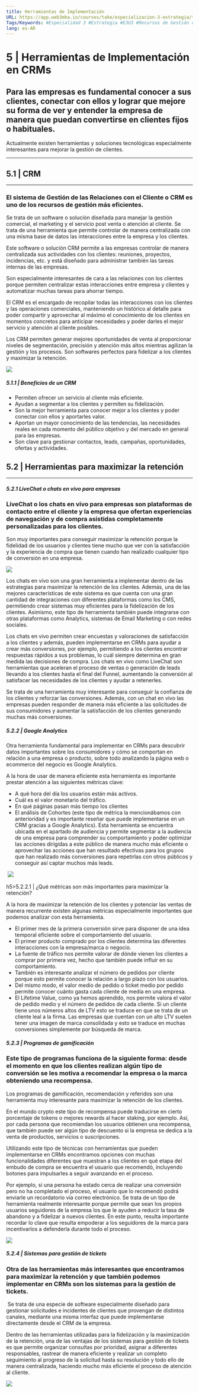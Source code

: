 ```yaml
---
title: Herramientas de Implementación
URL: https://app.web3mba.io/courses/take/especializacion-3-estrategia/texts/37531458-u3-05-herramientas-de-implementacion
Tags/Keywords: #Especialidad 3 #Estrategia #E3U3 #Recursos de Gestión de Clientes #Recursos de Gestión #Gestión de Clientes #
lang: es-AR
---
```

# 5 | Herramientas de Implementación en CRMs

## Para las empresas es fundamental conocer a sus clientes, conectar con ellos y lograr que mejore su forma de ver y entender la empresa de manera que puedan convertirse en clientes fijos o habituales.

Actualmente existen herramientas y soluciones tecnológicas especialmente interesantes para mejorar la gestión de clientes.

---

## 5.1 | CRM

---

### El sistema de Gestión de las Relaciones con el Cliente o CRM es uno de los recursos de gestión más eficientes.

Se trata de un software o solución diseñada para manejar la gestión comercial, el marketing y el servicio post venta o atención al cliente. Se trata de una herramienta que permite controlar de manera centralizada con una misma base de datos las interacciones entre la empresa y los clientes.

Este software o solución CRM permite a las empresas controlar de manera centralizada sus actividades con los clientes: reuniones, proyectos, incidencias, etc. y está diseñado para administrar también las tareas internas de las empresas.

Son especialmente interesantes de cara a las relaciones con los clientes porque permiten centralizar estas interacciones entre empresa y clientes y automatizar muchas tareas para ahorrar tiempo.

El CRM es el encargado de recopilar todas las interacciones con los clientes y las operaciones comerciales, manteniendo un histórico al detalle para poder compartir y aprovechar al máximo el conocimiento de los clientes en momentos concretos para anticipar necesidades y poder darles el mejor servicio y atención al cliente posibles.

Los CRM permiten generar mejores oportunidades de venta al proporcionar niveles de segmentación, precisión y atención más altos mientras agilizan la gestión y los procesos. Son softwares perfectos para fidelizar a los clientes y maximizar la retención.

  

![](https://files.cdn.thinkific.com/file_uploads/636320/images/f2a/d87/70e/_ESPECIALIDAD_3-_Estrategia-2_Mesa_de_trabajo_1.png)

  

##### 5.1.1 | Beneficios de un CRM

- Permiten ofrecer un servicio al cliente más eficiente.
- Ayudan a segmentar a los clientes y permiten su fidelización.
- Son la mejor herramienta para conocer mejor a los clientes y poder conectar con ellos y aportarles valor.
- Aportan un mayor conocimiento de las tendencias, las necesidades reales en cada momento del público objetivo y del mercado en general para las empresas.
- Son clave para gestionar contactos, leads, campañas, oportunidades, ofertas y actividades.

  

## 5.2 | Herramientas para maximizar la retención

---

##### 5.2.1 LiveChat o chats en vivo para empresas

### LiveChat o los chats en vivo para empresas son plataformas de contacto entre el cliente y la empresa que ofertan experiencias de navegación y de compra asistidas completamente personalizadas para los clientes. 

Son muy importantes para conseguir maximizar la retención porque la fidelidad de los usuarios y clientes tiene mucho que ver con la satisfacción y la experiencia de compra que tienen cuando han realizado cualquier tipo de conversión en una empresa.

![](https://files.cdn.thinkific.com/file_uploads/636320/images/385/f3a/735/Sin_ti%CC%81tulo-5_Mesa_de_trabajo_1.png)

Los chats en vivo son una gran herramienta a implementar dentro de las estrategias para maximizar la retención de los clientes. Además, una de las mejores características de este sistema es que cuenta con una gran cantidad de integraciones con diferentes plataformas como los CMS, permitiendo crear sistemas muy eficientes para la fidelización de los clientes. Asimismo, este tipo de herramienta también puede integrarse con otras plataformas como Analytics, sistemas de Email Marketing o con redes sociales.

Los chats en vivo permiten crear encuestas y valoraciones de satisfacción a los clientes y además, pueden implementarse en CRMs para ayudar a crear más conversiones, por ejemplo, permitiendo a los clientes encontrar respuestas rápidos a sus problemas, lo cuál siempre determina en gran medida las decisiones de compra. Los chats en vivo como LiveChat son herramientas que aceleran el proceso de ventas o generación de leads llevando a los clientes hasta el final del Funnel, aumentando la conversión al satisfacer las necesidades de los clientes y ayudar a retenerles.

Se trata de una herramienta muy interesante para conseguir la confianza de los clientes y reforzar las conversiones. Además, con un chat en vivo las empresas pueden responder de manera más eficiente a las solicitudes de sus consumidores y aumentar la satisfacción de los clientes generando muchas más conversiones.

##### 5.2.2 | Google Analytics

Otra herramienta fundamental para implementar en CRMs para descubrir datos importantes sobre los consumidores y cómo se comportan en relación a una empresa o producto, sobre todo analizando la página web o ecommerce del negocio es Google Analytics.

A la hora de usar de manera eficiente esta herramienta es importante prestar atención a las siguientes métricas clave:

- A qué hora del día los usuarios están más activos.
- Cuál es el valor monetario del tráfico.
- En qué páginas pasan más tiempo los clientes
- El análisis de Cohortes (este tipo de métrica la mencionábamos con anterioridad y es importante reseñar que puede implementarse en un CRM gracias a Google Analytics). Esta herramienta se encuentra ubicada en el apartado de audiencia y permite segmentar a la audiencia de una empresa para comprender su comportamiento y poder optimizar las acciones dirigidas a este público de manera mucho más eficiente o aprovechar las acciones que han resultado efectivas para los grupos que han realizado más conversiones para repetirlas con otros públicos y conseguir así captar muchos más leads.

  

 ![](https://files.cdn.thinkific.com/file_uploads/636320/images/17a/132/a3c/Sin_ti%CC%81tulo-5_Mesa_de_trabajo_1_copia.png)

  

h5>5.2.2.1 | ¿Qué métricas son más importantes para maximizar la retención?

A la hora de maximizar la retención de los clientes y potenciar las ventas de manera recurrente existen algunas métricas especialmente importantes que podemos analizar con esta herramienta.

- El primer mes de la primera conversión sirve para disponer de una idea temporal eficiente sobre el comportamiento del usuario.
- El primer producto comprado por los clientes determina las diferentes interacciones con la empresa/marca o negocio.
- La fuente de tráfico nos permite valorar de dónde vienen los clientes a comprar por primera vez, hecho que también puede influir en su comportamiento.
- También es interesante analizar el número de pedidos por cliente porque esto permite conocer la relación a largo plazo con los usuarios.
- Del mismo modo, el valor medio de pedido o ticket medio por pedido permite conocer cuánto gasta cada cliente de media en una empresa. 
- El Lifetime Value, como ya hemos aprendido, nos permite valora el valor de pedido medio y el número de pedidos de cada cliente. Si un cliente tiene unos números altos de LTV esto se traduce en que se trata de un cliente leal a la firma. Las empresas que cuentan con un alto LTV suelen tener una imagen de marca consolidada y esto se traduce en muchas conversiones simplemente por búsqueda de marca. 

##### 5.2.3 | Programas de gamificación

### Este tipo de programas funciona de la siguiente forma: desde el momento en que los clientes realizan algún tipo de conversión se les motiva a recomendar la empresa o la marca obteniendo una recompensa.

Los programas de gamificación, recomendación y referidos son una herramienta muy interesante para maximizar la retención de los clientes.

En el mundo crypto este tipo de recompensa puede traducirse en cierto porcentaje de tokens o mejores rewards al hacer staking, por ejemplo. Así, por cada persona que recomiendan los usuarios obtienen una recompensa, que también puede ser algún tipo de descuento si la empresa se dedica a la venta de productos, servicios o suscripciones.

Utilizando este tipo de técnicas con herramientas que pueden implementarse en CRMs encontramos opciones con muchas funcionalidades diferentes que muestran a los clientes en qué etapa del embudo de compra se encuentra el usuario que recomendó, incluyendo botones para impulsarles a seguir avanzando en el proceso. 

Por ejemplo, si una persona ha estado cerca de realizar una conversión pero no ha completado el proceso, el usuario que lo recomendó podrá enviarle un recordatorio vía correo electrónico. Se trata de un tipo de herramienta realmente interesante porque permite que sean los propios usuarios seguidores de la empresa los que le ayuden a reducir la tasa de abandono y a fidelizar a nuevos clientes. En este punto, resulta importante recordar lo clave que resulta empoderar a los seguidores de la marca para incentivarlos a defenderla durante todo el proceso.

  

![](https://files.cdn.thinkific.com/file_uploads/636320/images/c6d/f6d/d7d/Sin_ti%CC%81tulo-2_Mesa_de_trabajo_1.png)

  

##### 5.2.4 | Sistemas para gestión de tickets

### Otra de las herramientas más interesantes que encontramos para maximizar la retención y que también podemos implementar en CRMs son los sistemas para la gestión de tickets.

 Se trata de una especie de software especialmente diseñado para gestionar solicitudes e incidentes de clientes que provengan de distintos canales, mediante una misma interfaz que puede implementarse directamente desde el CRM de la empresa.

Dentro de las herramientas utilizadas para la fidelización y la maximización de la retención, una de las ventajas de los sistemas para gestión de tickets es que permite organizar consultas por prioridad, asignar a diferentes responsables, rastrear de manera eficiente y realizar un completo seguimiento al progreso de la solicitud hasta su resolución y todo ello de manera centralizada, haciendo mucho más eficiente el proceso de atención al cliente.

![](https://files.cdn.thinkific.com/file_uploads/636320/images/930/913/2cc/Sin_ti%CC%81tulo-5-03.png)